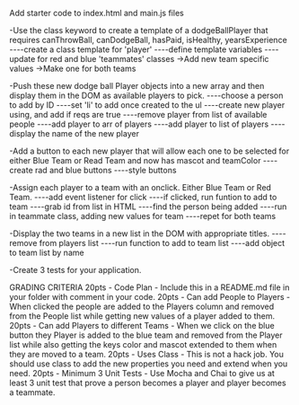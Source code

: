  Add starter code to index.html and main.js files

-Use the class keyword to create a template of a dodgeBallPlayer that requires canThrowBall, canDodgeBall, hasPaid, isHealthy, yearsExperience
  ----create a class template for 'player'
  ----define template variables
  ----update for red and blue 'teammates' classes
    ->Add new team specific values
    ->Make one for both teams

-Push these new dodge ball Player objects into a new array and then display them in the DOM as available players to pick.
  ----choose a person to add by ID
  ----set 'li' to add once created to the ul
  ----create new player using, and add if reqs are true
  ----remove player from list of available people
  ----add player to arr of players
  ----add player to list of players
  ----display the name of the new player

-Add a button to each new player that will allow each one to be selected for either Blue Team or Read Team and now has mascot and teamColor
  ----create rad and blue buttons
  ----style buttons

-Assign each player to a team with an onclick. Either Blue Team or Red Team.
  ----add event listener for click
  ----if clicked, run funtion to add to team
  ----grab id from list in HTML
  ----find the person being added
  ----run in teammate class, adding new values for team
  ----repet for both teams

-Display the two teams in a new list in the DOM with appropriate titles.
  ----remove from players list
  ----run function to add to team list
  ----add object to team list by name

-Create 3 tests for your application.


GRADING CRITERIA
20pts - Code Plan - Include this in a README.md file in your folder with comment in your code.
20pts - Can add People to Players - When clicked the people are added to the Players column and removed from the People list while getting new values of a player added to them.
20pts - Can add Players to different Teams - When we click on the blue button they Player is added to the blue team and removed from the Player list while also getting the keys color and mascot extended to them when they are moved to a team.
20pts - Uses Class - This is not a hack job. You should use class to add the new properties you need and extend when you need.
20pts - Minimum 3 Unit Tests - Use Mocha and Chai to give us at least 3 unit test that prove a person becomes a player and player becomes a teammate.